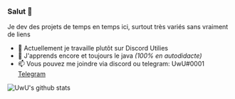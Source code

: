 ### Salut 👋

Je dev des projets de temps en temps ici, surtout très variés sans vraiment de liens  

- 🔭 Actuellement je travaille plutôt sur Discord Utilies
- 🌱 J'apprends encore et toujours le java *(100% en autodidacte)*
- 📫 Vous pouvez me joindre via discord ou telegram: UwU#0001 [Telegram](https://t.me/UwUDev)

![UwU's github stats](https://github-readme-stats.vercel.app/api?username=UwUDev&count_private=true&show_icons=true&title_color=922cc9&icon_color=922cc9&bg_color=151c26&text_color=ffffff)

<!--
vous pouvez voir mon nombres de commits (repos privés non unclus) ci-dessous aussi :)-->

<!--
![alt text](https://i.imgur.com/z8JcL9c.png)-->

<!--
**UwU0001/UwU0001** is a ✨ _special_ ✨ repository because its `README.md` (this file) appears on your GitHub profile.-->
